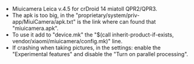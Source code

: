 - Miuicamera Leica v.4.5 for crDroid 14 miatoll QPR2/QPR3.
- The apk is too big, in the "proprietary/system/priv-app/MiuiCamera/apk.txt" is the link where can found that "miuicamera.apk".
- To use it add to "device.mk" the "$(call inherit-product-if-exists, vendor/xiaomi/miuicamera/config.mk)" line.
- If crashing when taking pictures, in the settings: enable the "Experimental features" and disable the "Turn on parallel processing".
